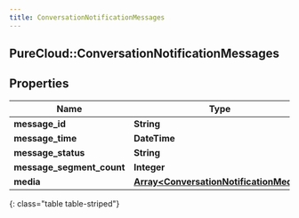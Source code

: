 ```yaml
---
title: ConversationNotificationMessages
---
```

## PureCloud::ConversationNotificationMessages

## Properties

|Name | Type | Description | Notes|
|------------ | ------------- | ------------- | -------------|
| **message_id** | **String** |  | [optional] |
| **message_time** | **DateTime** |  | [optional] |
| **message_status** | **String** |  | [optional] |
| **message_segment_count** | **Integer** |  | [optional] |
| **media** | [**Array&lt;ConversationNotificationMedia&gt;**](ConversationNotificationMedia.html) |  | [optional] |
{: class="table table-striped"}



